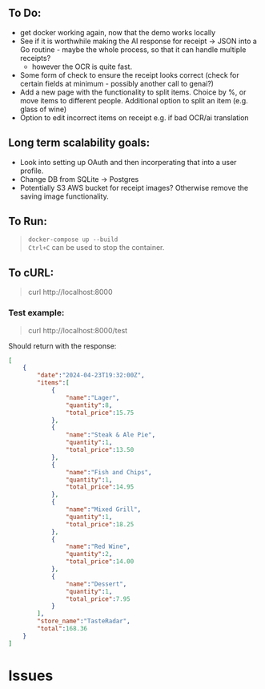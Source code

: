 ## To Do:
- get docker working again, now that the demo works locally
- See if it is worthwhile making the AI response for receipt -> JSON into a Go routine - maybe the whole process, so that it can handle multiple receipts?
    - however the OCR is quite fast.
- Some form of check to ensure the receipt looks correct (check for certain fields at minimum - possibly another call to genai?)
- Add a new page with the functionality to split items. Choice by %, or move items to different people. Additional option to split an item (e.g. glass of wine)
- Option to edit incorrect items on receipt e.g. if bad OCR/ai translation

## Long term scalability goals:
- Look into setting up OAuth and then incorperating that into a user profile.
- Change DB from SQLite -> Postgres
- Potentially S3 AWS bucket for receipt images? Otherwise remove the saving image functionality.

## To Run:  
> `docker-compose up --build`  
`Ctrl+C` can be used to stop the container.  

## To cURL:  
> curl http://localhost:8000 

### Test example:
> curl http://localhost:8000/test

Should return with the response:
```json
[
    {
        "date":"2024-04-23T19:32:00Z",
        "items":[
            {
                "name":"Lager",
                "quantity":8,
                "total_price":15.75
            },
            {
                "name":"Steak & Ale Pie",
                "quantity":1,
                "total_price":13.50
            },
            {
                "name":"Fish and Chips",
                "quantity":1,
                "total_price":14.95
            },
            {
                "name":"Mixed Grill",
                "quantity":1,
                "total_price":18.25
            },
            {
                "name":"Red Wine",
                "quantity":2,
                "total_price":14.00
            },
            {
                "name":"Dessert",
                "quantity":1,
                "total_price":7.95
            }
        ],
        "store_name":"TasteRadar",
        "total":168.36
    }
]
```

# Issues
